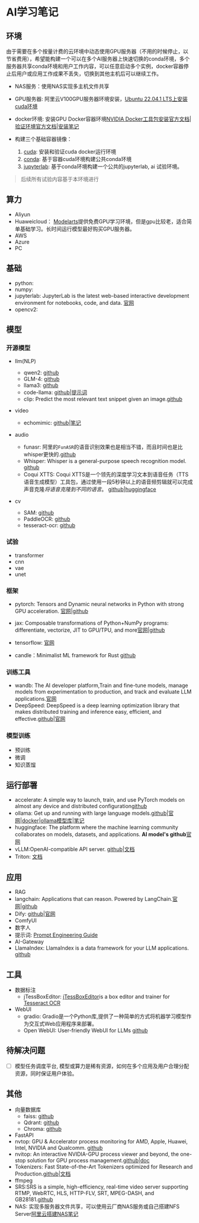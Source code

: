 # AI学习笔记

## 环境

由于需要在多个按量计费的云环境中动态使用GPU服务器（不用的时候停止，以节省费用），希望能构建一个可以在多个AI服务器上快速切换的conda环境，多个服务器共享conda环境和用户工作内容，可以任意启动多个实例，docker容器停止后用户或应用工作成果不丢失，切换到其他主机后可以继续工作。

* NAS服务：使用NAS实现多主机文件共享

* GPU服务器: 阿里云V100GPU服务器环境安装，[Ubuntu 22.04.1 LTS上安装cuda环境](./cuda.md)

* docker环境: 安装GPU Docker容器环境[NVIDIA Docker工具包安装官方文档](https://docs.nvidia.com/datacenter/cloud-native/container-toolkit/latest/install-guide.html)|[验证环境官方文档](https://docs.nvidia.com/datacenter/cloud-native/container-toolkit/latest/docker-specialized.html)|[安装笔记](./cuda.md)

* 构建三个基础容器镜像：
  1. [cuda](): 安装和验证cuda docker运行环境
  2. [conda](): 基于容器cuda环境构建公共conda环境
  3. [jupyterlab](): 基于conda环境构建一个公共的jupyterlab, ai 试验环境。


> 后续所有试验内容基于本环境进行

## 算力

* Aliyun
* Huaweicloud： [Modelarts](https://console.huaweicloud.com/modelarts/?region=cn-north-4#/dashboard)提供免费GPU学习环境，但是gpu比较老，适合简单基础学习。长时间运行模型最好购买GPU服务器。
* AWS
* Azure
* PC

## 基础

* python:
* numpy:
* jupyterlab: JupyterLab is the latest web-based interactive development environment for notebooks, code, and data. [官网](https://jupyter.org/)
* opencv2:

## 模型

### 开源模型

* llm(NLP)
  * qwen2: [github](https://github.com/QwenLM/Qwen2)
  * GLM-4: [github](https://github.com/THUDM/GLM-4)
  * llama3: [github](https://github.com/meta-llama/llama3)
  * code-llama:  [github](https://github.com/meta-llama/codellama)|[提示词](https://www.promptingguide.ai/models/code-llama)
  * clip: Predict the most relevant text snippet given an image.[github](https://github.com/openai/CLIP)
  
* video
  * echomimic: [github](https://github.com/BadToBest/EchoMimic)|[笔记]()

* audio
  * funasr: 阿里的`FunASR`的语音识别效果也是相当不错，而且时间也是比whisper更快的.[github](https://github.com/modelscope/FunASR)
  * Whisper: Whisper is a general-purpose speech recognition model. [github](https://github.com/openai/whisper)
  * Coqui XTTS: Coqui XTTS是一个领先的深度学习文本到语音任务（TTS语音生成模型）工具包，通过使用一段5秒钟以上的语音频剪辑就可以完成声音克隆*将语音克隆到不同的语言*。 [github](https://github.com/coqui-ai/TTS)|[huggingface](https://huggingface.co/spaces/coqui/xtts)

* cv
  * SAM: [github](https://github.com/facebookresearch/segment-anything)
  * PaddleOCR: [github](https://github.com/PaddlePaddle/PaddleOCR)
  * tesseract-ocr: [github](https://github.com/tesseract-ocr/tesseract)

### 试验

* transformer
* cnn
* vae
* unet

### 框架

* pytorch: Tensors and Dynamic neural networks in Python with strong GPU acceleration. [官网](https://pytorch.org/)|[github](https://github.com/pytorch/pytorch)

* jax: Composable transformations of Python+NumPy programs: differentiate, vectorize, JIT to GPU/TPU, and more[官网](http://jax.readthedocs.io/)|[github](https://github.com/google/jax)
* tensorflow: [官网]()
* candle：Minimalist ML framework for Rust [github](https://github.com/huggingface/candle)

### 训练工具

* wandb: The AI developer platform,Train and fine-tune models, manage models from experimentation to production, and track and evaluate LLM applications.[官网](https://wandb.ai/)
* DeepSpeed: DeepSpeed is a deep learning optimization library that makes distributed training and inference easy, efficient, and effective.[github](https://github.com/microsoft/DeepSpeed)|[官网](https://www.deepspeed.ai/)

### 模型训练

* 预训练
* 微调
* 知识蒸馏

## 运行部署

* accelerate: A simple way to launch, train, and use PyTorch models on almost any device and distributed configuration[github](https://github.com/huggingface/accelerate)
* ollama: Get up and running with large language models.[github](https://github.com/ollama/ollama)|[官网](https://ollama.com/)|[docker](https://hub.docker.com/r/ollama/ollama)|[ollama模型库](https://ollama.com/library)|[笔记](./ollama.md)
* huggingface: The platform where the machine learning community collaborates on models, datasets, and applications. **AI model's github**[官网](https://huggingface.co/)
* vLLM:OpenAI-compatible API server. [github](https://github.com/vllm-project/vllm)|[文档](https://docs.vllm.ai/)
* Triton: [文档](https://www.nvidia.cn/gpu-cloud/ngc-nvidia-triton/)

## 应用

* RAG
* langchain: Applications that can reason. Powered by LangChain.[官网](https://www.langchain.com/)|[github](https://github.com/langchain-ai)
* Dify: [github](https://github.com/langgenius/dify)|[官网](https://dify.ai/)
* ComfyUI
* 数字人
* 提示词: [Prompt Engineering Guide](https://www.promptingguide.ai/)
* AI-Gateway
* LlamaIndex: LlamaIndex is a data framework for your LLM applications. [github](https://github.com/run-llama/llama_index)

## 工具

* 数据标注
  * jTessBoxEditor:  [jTessBoxEditor](https://vietocr.sourceforge.net/training.html)is a box editor and trainer for [Tesseract OCR](https://github.com/tesseract-ocr)
* WebUI
  * gradio: Gradio是一个Python库,提供了一种简单的方式将机器学习模型作为交互式Web应用程序来部署。
  * Open WebUI: User-friendly WebUI for LLMs [github](https://github.com/open-webui/open-webui)

## 待解决问题

* [ ] 模型任务调度平台, 模型或算力是稀有资源，如何在多个应用及用户合理分配资源，同时保证用户体验。

## 其他

* 向量数据库
  * faiss: [github](https://github.com/facebookresearch/faiss)
  * Qdrant: [github](https://github.com/qdrant/qdrant)
  * Chroma: [github](https://github.com/chroma-core/chroma)
* FastAPI
* nvtop: GPU & Accelerator process monitoring for AMD, Apple, Huawei, Intel, NVIDIA and Qualcomm. [github](https://github.com/Syllo/nvtop?tab=readme-ov-file)
* nvitop: An interactive NVIDIA-GPU process viewer and beyond, the one-stop solution for GPU process management.[github](https://github.com/XuehaiPan/nvitop)|[doc](https://github.com/XuehaiPan/nvitop)
* Tokenizers: Fast State-of-the-Art Tokenizers optimized for Research and Production.[github](https://github.com/huggingface/tokenizers)|[文档](https://huggingface.co/docs/tokenizers)
* ffmpeg
* SRS:SRS is a simple, high-efficiency, real-time video server supporting RTMP, WebRTC, HLS, HTTP-FLV, SRT, MPEG-DASH, and GB28181.[github](https://github.com/ossrs/srs)
* NAS: 实现多服务器文件共享，可以使用云厂商NAS服务或自己搭建NFS Server[阿里云搭建NAS笔记](./nas.md)
